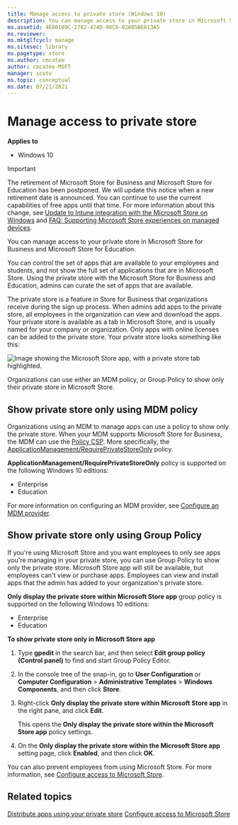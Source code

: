 ```yaml
---
title: Manage access to private store (Windows 10)
description: You can manage access to your private store in Microsoft Store for Business and Microsoft Store for Education.
ms.assetid: 4E00109C-2782-474D-98C0-02A05BE613A5
ms.reviewer: 
ms.mktglfcycl: manage
ms.sitesec: library
ms.pagetype: store
ms.author: cmcatee
author: cmcatee-MSFT
manager: scotv
ms.topic: conceptual
ms.date: 07/21/2021
---
```


# Manage access to private store


**Applies to**

-   Windows 10

> [!IMPORTANT]
> The retirement of Microsoft Store for Business and Microsoft Store for Education has been postponed. We will update this notice when a new retirement date is announced. You can continue to use the current capabilities of free apps until that time. For more information about this change, see [Update to Intune integration with the Microsoft Store on Windows](https://techcommunity.microsoft.com/t5/windows-it-pro-blog/update-to-endpoint-manager-integration-with-the-microsoft-store/ba-p/3585077) and [FAQ: Supporting Microsoft Store experiences on managed devices](https://techcommunity.microsoft.com/t5/windows-management/faq-supporting-microsoft-store-experiences-on-managed-devices/m-p/3585286).

You can manage access to your private store in Microsoft Store for Business and Microsoft Store for Education.

You can control the set of apps that are available to your employees and students, and not show the full set of applications that are in Microsoft Store. Using the private store with the Microsoft Store for Business and Education, admins can curate the set of apps that are available.

The private store is a feature in Store for Business that organizations receive during the sign up process. When admins add apps to the private store, all employees in the organization can view and download the apps. Your private store is available as a tab in Microsoft Store, and is usually named for your company or organization. Only apps with online licenses can be added to the private store. Your private store looks something like this:

![Image showing the Microsoft Store app, with a private store tab highlighted.](images/wsfb-wsappprivatestore.png)

Organizations can use either an MDM policy, or Group Policy to show only their private store in Microsoft Store.  

## Show private store only using MDM policy

Organizations using an MDM to manage apps can use a policy to show only the private store. When your MDM supports Microsoft Store for Business, the MDM can use the [Policy CSP](/windows/client-management/mdm/policy-configuration-service-provider). More specifically, the [ApplicationManagement/RequirePrivateStoreOnly](/windows/client-management/mdm/policy-configuration-service-provider#ApplicationManagement_RequirePrivateStoreOnly) policy. 

**ApplicationManagement/RequirePrivateStoreOnly** policy is supported on the following Windows 10 editions:

- Enterprise
- Education

For more information on configuring an MDM provider, see [Configure an MDM provider](./configure-mdm-provider-microsoft-store-for-business.md). 

## Show private store only using Group Policy 

If you're using Microsoft Store and you want employees to only see apps you're managing in your private store, you can use Group Policy to show only the private store. Microsoft Store app will still be available, but employees can't view or purchase apps. Employees can view and install apps that the admin has added to your organization's private store.  

**Only display the private store within Microsoft Store app** group policy is supported on the following Windows 10 editions:

- Enterprise
- Education

**To show private store only in Microsoft Store app**

1. Type **gpedit** in the search bar, and then select **Edit group policy (Control panel)** to find and start Group Policy Editor.

2. In the console tree of the snap-in, go to **User Configuration** or **Computer Configuration** > **Administrative Templates** > **Windows Components**, and then click **Store**.

3. Right-click **Only display the private store within Microsoft Store app** in the right pane, and click **Edit**.

    This opens the **Only display the private store within the Microsoft Store app** policy settings.

4. On the **Only display the private store within the Microsoft Store app** setting page, click **Enabled**, and then click **OK**.

You can also prevent employees from using Microsoft Store. For more information, see [Configure access to Microsoft Store](/windows/configuration/stop-employees-from-using-microsoft-store).

## Related topics

[Distribute apps using your private store](distribute-apps-from-your-private-store.md)
[Configure access to Microsoft Store](/windows/configuration/stop-employees-from-using-microsoft-store)